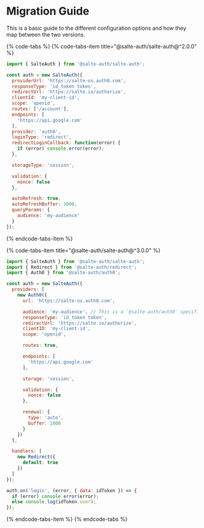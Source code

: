 # Migration Guide

This is a basic guide to the different configuration options and how they map between the two versions.

{% code-tabs %}
{% code-tabs-item title="@salte-auth/salte-auth@^2.0.0" %}
```js
import { SalteAuth } from '@salte-auth/salte-auth';

const auth = new SalteAuth({
  providerUrl: 'https://salte-os.auth0.com',
  responseType: 'id_token token',
  redirectUrl: 'https://salte.io/authorize',
  clientId: 'my-client-id',
  scope: 'openid',
  routes: ['/account'],
  endpoints: [
    'https://api.google.com'
  ],
  provider: 'auth0',
  loginType: 'redirect',
  redirectLoginCallback: function(error) {
    if (error) console.error(error);
  },

  storageType: 'session',

  validation: {
    nonce: false
  },

  autoRefresh: true,
  autoRefreshBuffer: 1000,
  queryParams: {
    audience: 'my-audience'
  }
});
```
{% endcode-tabs-item %}

{% code-tabs-item title="@salte-auth/salte-auth@^3.0.0" %}
```js
import { SalteAuth } from '@salte-auth/salte-auth';
import { Redirect } from '@salte-auth/redirect';
import { Auth0 } from '@salte-auth/auth0';

const auth = new SalteAuth({
  providers: [
    new Auth0({
      url: 'https://salte-os.auth0.com',

      audience: 'my-audience', // This is a `@salte-auth/auth0` specific parameter.
      responseType: 'id_token token',
      redirectUrl: 'https://salte.io/authorize',
      clientID: 'my-client-id',
      scope: 'openid',

      routes: true,

      endpoints: [
        'https://api.google.com'
      ],

      storage: 'session',

      validation: {
        nonce: false
      },

      renewal: {
        type: 'auto',
        buffer: 1000
      }
    })
  ],

  handlers: [
    new Redirect({
      default: true
    })
  ]
});

auth.on('login', (error, { data: idToken }) => {
  if (error) console.error(error);
  else console.log(idToken.user);
});
```
{% endcode-tabs-item %}
{% endcode-tabs %}
